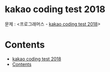 # kakao coding test 2018

문제 : <프로그래머스 - [kakao coding test 2018](https://programmers.co.kr/learn/challenges)> <br/>

# Contents

- [kakao coding test 2018](#kakao-coding-test-2018)
- [Contents](#contents)

